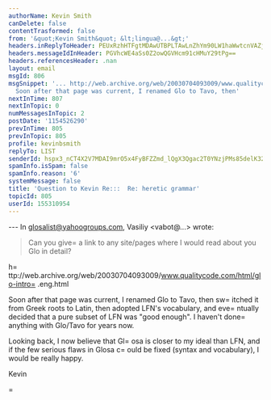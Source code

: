 ```yaml
---
authorName: Kevin Smith
canDelete: false
contentTrasformed: false
from: '&quot;Kevin Smith&quot; &lt;lingua@...&gt;'
headers.inReplyToHeader: PEUxRzhHTFgtMDAwUTBPLTAwLnZhYm90LW1haWwtcnVAZjI0Lm1haWwucnU+
headers.messageIdInHeader: PGVhcWE4aSs0Z2owQGVHcm91cHMuY29tPg==
headers.referencesHeader: .nan
layout: email
msgId: 806
msgSnippet: '... http://web.archive.org/web/20030704093009/www.qualitycode.com/html/glo-intro.eng.html
  Soon after that page was current, I renamed Glo to Tavo, then'
nextInTime: 807
nextInTopic: 0
numMessagesInTopic: 2
postDate: '1154526290'
prevInTime: 805
prevInTopic: 805
profile: kevinbsmith
replyTo: LIST
senderId: hspx3_nCT4X2V7MDAI9mrO5x4FyBFZZmd_lQgX3Qgac2T0YNzjPMs85delK32N8umy01R7nosHAGilzroGrcU5koUOBBoQ
spamInfo.isSpam: false
spamInfo.reason: '6'
systemMessage: false
title: 'Question to Kevin Re:::  Re: heretic grammar'
topicId: 805
userId: 155310954
---
```


--- In glosalist@yahoogroups.com, Vasiliy <vabot@...> wrote:
> Can you give=
 a link to any site/pages where I would 
> read about you Glo in detail?

h=
ttp://web.archive.org/web/20030704093009/www.qualitycode.com/html/glo-intro=
.eng.html

Soon after that page was current, I renamed Glo to Tavo, then sw=
itched
it from Greek roots to Latin, then adopted LFN's vocabulary, and
eve=
ntually decided that a pure subset of LFN was "good enough". I
haven't done=
 anything with Glo/Tavo for years now.

Looking back, I now believe that Gl=
osa is closer to my ideal than LFN,
and if the few serious flaws in Glosa c=
ould be fixed (syntax and
vocabulary), I would be really happy.

Kevin




=

